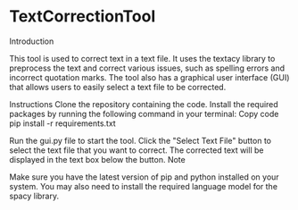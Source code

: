 # TextCorrectionTool
Introduction

This tool is used to correct text in a text file. It uses the textacy library to preprocess the text and correct various issues, such as spelling errors and incorrect quotation marks. The tool also has a graphical user interface (GUI) that allows users to easily select a text file to be corrected.

Instructions
Clone the repository containing the code.
Install the required packages by running the following command in your terminal:
Copy code
pip install -r requirements.txt

Run the gui.py file to start the tool.
Click the "Select Text File" button to select the text file that you want to correct.
The corrected text will be displayed in the text box below the button.
Note

Make sure you have the latest version of pip and python installed on your system. You may also need to install the required language model for the spacy library.
